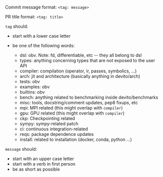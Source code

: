 Commit message format: ``<tag: message>``

PR title format: ``<tag: title>``

``tag`` should:

* start with a lower case letter
* be one of the following words:

  * dsl: obv. Note: fd, differentiable, etc -- they all belong to dsl
  * types: anything concerning types that are not exposed to the user API
  * compiler: compilation (operator, ir, passes, symbolics, ...)
  * arch: jit and architecture (basically anything in devito/arch)
  * tests: obv
  * examples: obv
  * builtins: obv
  * bench: anything related to benchmarking inside devito/benchmarks
  * misc: tools, docstring/comment updates, pep8 fixups, etc
  * mpi: MPI related (this might overlap with `compiler`)
  * gpu: GPU related (this might overlap with `compiler`)
  * ckp: Checkpointing related
  * sympy: sympy-related patch
  * ci: continuous integration-related
  * reqs: package dependence updates
  * install: related to installation (docker, conda, python ...)

``message`` should:

* start with an upper case letter
* start with a verb in first person
* be as short as possible